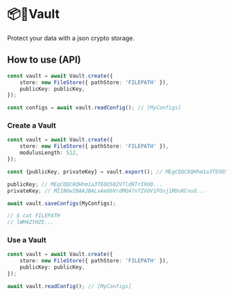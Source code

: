# 📦🔐Vault

Protect your data with a json crypto storage.

## How to use (API)

```ts
const vault = await Vault.create({
    store: new FileStore({ pathStore: 'FILEPATH' }),
    publicKey: publicKey,
});

const configs = await vault.readConfig(); // [MyConfigs]
```

### Create a Vault

```ts
const vault = await Vault.create({
    store: new FileStore({ pathStore: 'FILEPATH' }),
    modulusLength: 512,
});

const {publicKey, privateKey} = vault.export(); // MEgCQQC8QHhm1a3TEOO502VTldRTrI9UQ...

publicKey; // MEgCQQC8QHhm1a3TEOO502VTldRTrI9UQ...
privateKey; // MIIBOwIBAAJBALxAeGbVrdMQ47nTZVOV1FOsj1RDuKCnud...

await vault.saveConfigs(MyConfigs);

// $ cat FILEPATH
// lWM4ZtHZE...
```

### Use a Vault

```ts
const vault = await Vault.create({
    store: new FileStore({ pathStore: 'FILEPATH' }),
    publicKey: publicKey,
});

await vault.readConfig(); // [MyConfigs]
```

